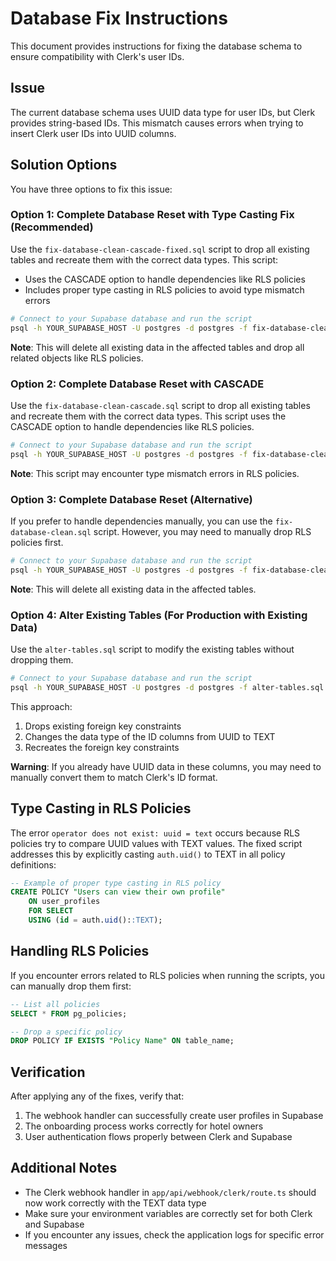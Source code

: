 # Database Fix Instructions

This document provides instructions for fixing the database schema to ensure compatibility with Clerk's user IDs.

## Issue

The current database schema uses UUID data type for user IDs, but Clerk provides string-based IDs. This mismatch causes errors when trying to insert Clerk user IDs into UUID columns.

## Solution Options

You have three options to fix this issue:

### Option 1: Complete Database Reset with Type Casting Fix (Recommended)

Use the `fix-database-clean-cascade-fixed.sql` script to drop all existing tables and recreate them with the correct data types. This script:
- Uses the CASCADE option to handle dependencies like RLS policies
- Includes proper type casting in RLS policies to avoid type mismatch errors

```bash
# Connect to your Supabase database and run the script
psql -h YOUR_SUPABASE_HOST -U postgres -d postgres -f fix-database-clean-cascade-fixed.sql
```

**Note**: This will delete all existing data in the affected tables and drop all related objects like RLS policies.

### Option 2: Complete Database Reset with CASCADE

Use the `fix-database-clean-cascade.sql` script to drop all existing tables and recreate them with the correct data types. This script uses the CASCADE option to handle dependencies like RLS policies.

```bash
# Connect to your Supabase database and run the script
psql -h YOUR_SUPABASE_HOST -U postgres -d postgres -f fix-database-clean-cascade.sql
```

**Note**: This script may encounter type mismatch errors in RLS policies.

### Option 3: Complete Database Reset (Alternative)

If you prefer to handle dependencies manually, you can use the `fix-database-clean.sql` script. However, you may need to manually drop RLS policies first.

```bash
# Connect to your Supabase database and run the script
psql -h YOUR_SUPABASE_HOST -U postgres -d postgres -f fix-database-clean.sql
```

**Note**: This will delete all existing data in the affected tables.

### Option 4: Alter Existing Tables (For Production with Existing Data)

Use the `alter-tables.sql` script to modify the existing tables without dropping them.

```bash
# Connect to your Supabase database and run the script
psql -h YOUR_SUPABASE_HOST -U postgres -d postgres -f alter-tables.sql
```

This approach:
1. Drops existing foreign key constraints
2. Changes the data type of the ID columns from UUID to TEXT
3. Recreates the foreign key constraints

**Warning**: If you already have UUID data in these columns, you may need to manually convert them to match Clerk's ID format.

## Type Casting in RLS Policies

The error `operator does not exist: uuid = text` occurs because RLS policies try to compare UUID values with TEXT values. The fixed script addresses this by explicitly casting `auth.uid()` to TEXT in all policy definitions:

```sql
-- Example of proper type casting in RLS policy
CREATE POLICY "Users can view their own profile"
    ON user_profiles
    FOR SELECT
    USING (id = auth.uid()::TEXT);
```

## Handling RLS Policies

If you encounter errors related to RLS policies when running the scripts, you can manually drop them first:

```sql
-- List all policies
SELECT * FROM pg_policies;

-- Drop a specific policy
DROP POLICY IF EXISTS "Policy Name" ON table_name;
```

## Verification

After applying any of the fixes, verify that:

1. The webhook handler can successfully create user profiles in Supabase
2. The onboarding process works correctly for hotel owners
3. User authentication flows properly between Clerk and Supabase

## Additional Notes

- The Clerk webhook handler in `app/api/webhook/clerk/route.ts` should now work correctly with the TEXT data type
- Make sure your environment variables are correctly set for both Clerk and Supabase
- If you encounter any issues, check the application logs for specific error messages 